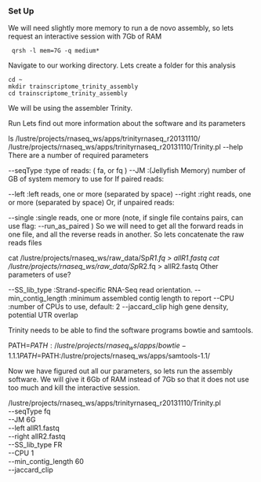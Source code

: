 ### Set Up

We will need slightly more memory to run a de novo assembly, so lets request an interactive session with 7Gb of RAM

```{php}
 qrsh -l mem=7G -q medium*
```


Navigate to our working directory. Lets create a folder for this analysis

```{php}
cd ~
mkdir trainscriptome_trinity_assembly
cd trainscriptome_trinity_assembly
```

We will be using the assembler Trinity.

Run
Lets find out more information about the software and its parameters

 ls /lustre/projects/rnaseq_ws/apps/trinityrnaseq_r20131110/
 /lustre/projects/rnaseq_ws/apps/trinityrnaseq_r20131110/Trinity.pl --help
There are a number of required parameters

--seqType <string>  :type of reads: ( fa, or fq )
--JM <string>  :(Jellyfish Memory) number of GB of system memory to use for
If paired reads:

--left <string>  :left reads, one or more (separated by space)
--right <string>  :right reads, one or more (separated by space)
Or, if unpaired reads:

--single <string>  :single reads, one or more (note, if single file contains pairs, can use flag: --run_as_paired )
So we will need to get all the forward reads in one file, and all the reverse reads in another. So lets concatenate the raw reads files

 cat /lustre/projects/rnaseq_ws/raw_data/Sp*R1.fq > allR1.fastq
 cat /lustre/projects/rnaseq_ws/raw_data/Sp*R2.fq > allR2.fastq
Other parameters of use?

--SS_lib_type <string>  :Strand-specific RNA-Seq read orientation.
--min_contig_length <int>  :minimum assembled contig length to report
--CPU <int>  :number of CPUs to use, default: 2
--jaccard_clip high gene density, potential UTR overlap

Trinity needs to be able to find the software programs bowtie and samtools.

 PATH=$PATH:/lustre/projects/rnaseq_ws/apps/bowtie-1.1.1
 PATH=$PATH:/lustre/projects/rnaseq_ws/apps/samtools-1.1/

Now we have figured out all our parameters, so lets run the assembly software. We will give it 6Gb of RAM instead of 7Gb so that it does not use too much and kill the interactive session.

 /lustre/projects/rnaseq_ws/apps/trinityrnaseq_r20131110/Trinity.pl \
 --seqType fq \
 --JM 6G \
 --left allR1.fastq \
 --right allR2.fastq \
 --SS_lib_type FR \
 --CPU 1 \
 --min_contig_length 60 \
 --jaccard_clip
